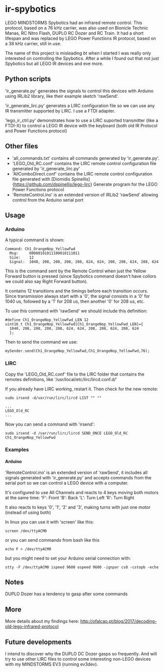 # ir-spybotics

LEGO MINDSTORMS Spybotics had an infrared remote control. This protocol, based on a 76 kHz carrier, was also used on Bionicle Technic Manas, RC Nitro Flash, DUPLO RC Dozer and RC Train. It had a short lifespan and was replaced by LEGO Power Functions IR protocol, based on a 38 kHz carrier, still in use.

The name of this project is misleading bt when I started I was really only interested on controlling the Spybotics. After a while I found out that not just Spybotics but all LEGO IR devices and eve more.

## Python scripts

'ir_generate.py' generates the signals to control this devices with Arduino using IRLib2 library, like their example sketch 'rawSend'.

'ir_generate_lirc.py' generates a LIRC configuration file so we can use any IR transmitter supported by LIRC. I use a FTDI adapter.

'lego_ir_ctrl.py' demonstrates how to use a LIRC suported transmitter (like a FTDI-X) to control a LEGO IR device with the keyboard (both old IR Protocol and Power Functions protocol)

## Other files

  + 'all_commands.txt' contains all commands generated by 'ir_generate.py'.
  + 'LEGO_Old_RC.conf' contains the LIRC remote control configuration file generated by 'ir_generate_lirc.py'
  + 'AllComboDirect.conf' contains the LIRC remote control configuration file generated with [Diomidis Spinellis]{https://github.com/dspinellis/lego-lirc} Generate program for the LEGO Power Functions protocol
  + 'RemoteControl.ino' is an extended version of IRLib2 'rawSend' allowing control from the Arduino serial port

  
  
## Usage

### Arduino

A typical command is shown:

```
Command: Ch1_OrangeNop_YellowFwd
  Msg:     00000101011100010111011
  Size:    12
  Signal:  1040, 208, 208, 208, 208, 624, 624, 208, 208, 624, 208, 624
  ```
  
This is the command sent by the Remote Control when just the Yellow Forward button is pressed (since Spybotics command doesn't have collors we could also say Right Forward button).

It contains 12 transitions and the timings before each transition occurs. Since transmission always start with a '0', the signal consists in a '0' for 1040 us, followed by a '1' for 208 us, then another '0' for 208 us, etc.

To use this command with 'rawSend' we should include this definition:

```
#define Ch1_OrangeNop_YellowFwd_LEN 12
uint16_t Ch1_OrangeNop_YellowFwd[Ch1_OrangeNop_YellowFwd_LEN]={
  1040, 208, 208, 208, 208, 624, 624, 208, 208, 624, 208, 624
  };
```

Then to send the command we use:

```
mySender.send(Ch1_OrangeNop_YellowFwd,Ch1_OrangeNop_YellowFwd,76);
```

### LIRC

Copy the 'LEGO_Old_RC.conf' file to the LIRC folder that contains the remotes definitions, like '/usr/local/etc/lirc/lircd.conf.d/'

If you already have LIRC working, restart it. Then check for the new remote:

```
sudo irsend -d/var/run/lirc/lircd LIST "" ""

...
LEGO_Old_RC
...
```

Now you can send a command with 'irsend':

```
sudo irsend -d /var/run/lirc/lircd SEND_ONCE LEGO_Old_RC Ch1_OrangeNop_YellowFwd
```


### Examples

#### Arduino

'RemoteControl.ino' is an extended version of 'rawSend', it includes all signals generated with 'ir_generate.py' and accepts commands from the serial port so we can control a LEGO device with a computer.

It's configured to use All Channels and reacts to 4 keys moving both motors at the same time:
    'F': Front
    'B': Back
    'L': Turn Left
    'R': Turn Right
    
It also reacts to keys '0', '1', '2' and '3', making turns with just one motor (instead of using both)

In linux you can use it with 'screen' like this:
```
screen /dev/ttyACM0
```
or you can send commands from bash like this
```
echo F > /dev/ttyACM0
```
but you might need to set your Arduino serial connection with:
```
stty -F /dev/ttyACM0 ispeed 9600 ospeed 9600 -ignpar cs8 -cstopb -echo
```


## Notes

DUPLO Dozer has a tendency to gasp after some commands


## More

More details about my findings here:
http://ofalcao.pt/blog/2017/decoding-old-lego-infrared-protocol


## Future developments

I intend to discover why the DUPLO DC Dozer gasps so frequently. And will try to use other LIRC files to control some interesting non-LEGO devices with my MINDSTORMS EV3 (running ev3dev).

